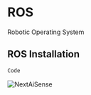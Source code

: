 # ROS

Robotic Operating System

## ROS Installation

```bash
Code
```
![NextAiSense](https://nextaisense.com)

